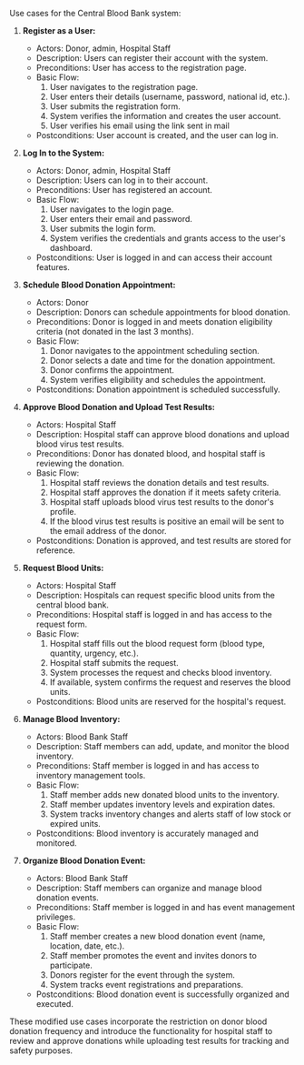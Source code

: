 Use cases for the Central Blood Bank system:

1. **Register as a User:**

    - Actors: Donor, admin, Hospital Staff
    - Description: Users can register their account with the system.
    - Preconditions: User has access to the registration page.
    - Basic Flow:
        1. User navigates to the registration page.
        2. User enters their details (username, password, national id, etc.).
        3. User submits the registration form.
        4. System verifies the information and creates the user account.
        5. User verifies his email using the link sent in mail
    - Postconditions: User account is created, and the user can log in.

2. **Log In to the System:**

    - Actors: Donor, admin, Hospital Staff
    - Description: Users can log in to their account.
    - Preconditions: User has registered an account.
    - Basic Flow:
        1. User navigates to the login page.
        2. User enters their email and password.
        3. User submits the login form.
        4. System verifies the credentials and grants access to the user's dashboard.
    - Postconditions: User is logged in and can access their account features.

3. **Schedule Blood Donation Appointment:**

    - Actors: Donor
    - Description: Donors can schedule appointments for blood donation.
    - Preconditions: Donor is logged in and meets donation eligibility criteria (not donated in the last 3 months).
    - Basic Flow:
        1. Donor navigates to the appointment scheduling section.
        2. Donor selects a date and time for the donation appointment.
        3. Donor confirms the appointment.
        4. System verifies eligibility and schedules the appointment.
    - Postconditions: Donation appointment is scheduled successfully.

4. **Approve Blood Donation and Upload Test Results:**

    - Actors: Hospital Staff
    - Description: Hospital staff can approve blood donations and upload blood virus test results.
    - Preconditions: Donor has donated blood, and hospital staff is reviewing the donation.
    - Basic Flow:
        1. Hospital staff reviews the donation details and test results.
        2. Hospital staff approves the donation if it meets safety criteria.
        3. Hospital staff uploads blood virus test results to the donor's profile.
        4. If the blood virus test results is positive an email will be sent to the email address of the donor.
    - Postconditions: Donation is approved, and test results are stored for reference.

5. **Request Blood Units:**

    - Actors: Hospital Staff
    - Description: Hospitals can request specific blood units from the central blood bank.
    - Preconditions: Hospital staff is logged in and has access to the request form.
    - Basic Flow:
        1. Hospital staff fills out the blood request form (blood type, quantity, urgency, etc.).
        2. Hospital staff submits the request.
        3. System processes the request and checks blood inventory.
        4. If available, system confirms the request and reserves the blood units.
    - Postconditions: Blood units are reserved for the hospital's request.

6. **Manage Blood Inventory:**

    - Actors: Blood Bank Staff
    - Description: Staff members can add, update, and monitor the blood inventory.
    - Preconditions: Staff member is logged in and has access to inventory management tools.
    - Basic Flow:
        1. Staff member adds new donated blood units to the inventory.
        2. Staff member updates inventory levels and expiration dates.
        3. System tracks inventory changes and alerts staff of low stock or expired units.
    - Postconditions: Blood inventory is accurately managed and monitored.

7. **Organize Blood Donation Event:**
    - Actors: Blood Bank Staff
    - Description: Staff members can organize and manage blood donation events.
    - Preconditions: Staff member is logged in and has event management privileges.
    - Basic Flow:
        1. Staff member creates a new blood donation event (name, location, date, etc.).
        2. Staff member promotes the event and invites donors to participate.
        3. Donors register for the event through the system.
        4. System tracks event registrations and preparations.
    - Postconditions: Blood donation event is successfully organized and executed.

These modified use cases incorporate the restriction on donor blood donation frequency and introduce the functionality for hospital staff to review and approve donations while uploading test results for tracking and safety purposes.
